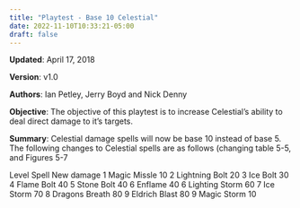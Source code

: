 ```yaml
---
title: "Playtest - Base 10 Celestial"
date: 2022-11-10T10:33:21-05:00
draft: false
---
```


**Updated**:  April 17, 2018

**Version**: v1.0

**Authors**: Ian Petley, Jerry Boyd and Nick Denny

**Objective**: The objective of this playtest is to increase Celestial’s ability to deal direct damage to it’s targets.

**Summary**: Celestial damage spells will now be base 10 instead of base 5.
The following changes to Celestial spells are as follows (changing table 5-5, and Figures 5-7

Level Spell New damage
1 Magic Missle 10
2 Lightning Bolt 20
3 Ice Bolt 30
4 Flame Bolt 40
5 Stone Bolt 40
6 Enflame 40 
6 Lighting Storm 60
7 Ice Storm 70
8 Dragons Breath 80
9 Eldrich Blast 80
9 Magic Storm 10
